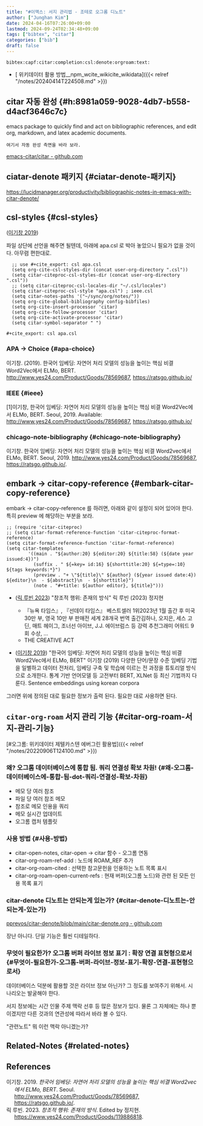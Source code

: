 ```yaml
---
title: "#이맥스: 서지 관리법 - 조테로 오그롬 디노트"
author: ["Junghan Kim"]
date: 2024-04-16T07:26:00+09:00
lastmod: 2024-09-24T02:34:48+09:00
tags: ["bibtex", "citar"]
categories: ["bib"]
draft: false
---
```


```text
bibtex:capf:citar:completion:csl:denote:orgroam:text:
```

-   [ 위키데이터 활용 방법\__npm_wcite_wikicite_wikidata]({{< relref "/notes/20240414T224508.md" >}})


## citar 자동 완성 {#h:8981a059-9028-4db7-b558-d4acf3646c7c}

emacs package to quickly find and act on bibliographic references, and edit org, markdown, and latex academic documents.

```text
여기서 자동 완성 측면을 바라 보라.
```

[emacs-citar/citar - github.com](https://github.com/emacs-citar/citar)


## ciatar-denote 패키지 {#ciatar-denote-패키지}

<https://lucidmanager.org/productivity/bibliographic-notes-in-emacs-with-citar-denote/>


## csl-styles {#csl-styles}



(<a href="#citeproc_bib_item_1">이기창 2019</a>)

파일 상단에 선언을 해주면 될텐데, 아래에 apa.csl 로 박아 놓았으니 필요가 없을 것이다. 아무렴 편한대로.

```text
  ;; use #+cite_export: csl apa.csl
  (setq org-cite-csl-styles-dir (concat user-org-directory ".csl"))
  (setq citar-citeproc-csl-styles-dir (concat user-org-directory ".csl"))
  ;; (setq citar-citeproc-csl-locales-dir "~/.csl/locales")
  (setq citar-citeproc-csl-style "apa.csl") ; ieee.csl
  (setq citar-notes-paths '("~/sync/org/notes/"))
  (setq org-cite-global-bibliography config-bibfiles)
  (setq org-cite-insert-processor 'citar)
  (setq org-cite-follow-processor 'citar)
  (setq org-cite-activate-processor 'citar)
  (setq citar-symbol-separator " ")
```

```text
#+cite_export: csl apa.csl
```


### APA -&gt; Choice {#apa-choice}

이기창. (2019). 한국어 임베딩: 자연어 처리 모델의 성능을 높이는 핵심 비결 Word2Vec에서 ELMo, BERT. <http://www.yes24.com/Product/Goods/78569687>, <https://ratsgo.github.io/>


### IEEE {#ieee}

[1]이기창, 한국어 임베딩: 자연어 처리 모델의 성능을 높이는 핵심 비결 Word2Vec에서 ELMo, BERT. Seoul, 2019. Available: <http://www.yes24.com/Product/Goods/78569687>, <https://ratsgo.github.io/>


### chicago-note-bibliography {#chicago-note-bibliography}

이기창. 한국어 임베딩: 자연어 처리 모델의 성능을 높이는 핵심 비결 Word2vec에서 ELMo, BERT. Seoul, 2019. <http://www.yes24.com/Product/Goods/78569687>, <https://ratsgo.github.io/>.


## embark -&gt; citar-copy-reference {#embark-citar-copy-reference}



embark -&gt; citar-copy-reference 를 하려면, 아래와 같이 설정이 되어 있어야 한다. 특히 preview 에 해당하는 부분을 보라.

```elisp
;; (require 'citar-citeproc)
;; (setq citar-format-reference-function 'citar-citeproc-format-reference)
(setq citar-format-reference-function 'citar-format-reference)
(setq citar-templates
        '((main . "${author:20} ${editor:20} ${title:58} (${date year issued:4})")
          (suffix . " ${=key= id:16} ${shorttitle:20} ${=type=:10} ${tags keywords:*}")
          (preview . "+ \"${title}\" ${author} (${year issued date:4}) ${editor}\n  - ${abstract}\n  - ${shorttitle}")
          (note . "#+title: ${author editor}, ${title}")))
```

-   (<a href="#citeproc_bib_item_2">릭 루빈 2023</a>) "창조적 행위: 존재의 방식" 릭 루빈 (2023) 정지현
    -   『뉴욕 타임스』, 『선데이 타임스』 베스트셀러 1위2023년 1월 출간 후 미국 30만 부, 영국 10만 부 판매전 세계 28개국 번역 출간김하나, 오지은, 세스 고딘, 매트 헤이그, 조너선 아이브, J.J. 에이브럼스 등 강력 추천그래미 어워드 9회 수상, ...
    -   THE CREATIVE ACT

-   (<a href="#citeproc_bib_item_1">이기창 2019</a>) "한국어 임베딩: 자연어 처리 모델의 성능을 높이는 핵심 비결 Word2Vec에서 ELMo, BERT" 이기창 (2019) 다양한 단어/문장 수준 임베딩 기법을 일별하고 데이터 전처리, 임베딩 구축 및 학습에 이르는 전 과정을 튜토리얼 방식으로 소개한다. 통계 기반 언어모델 등 고전부터 BERT, XLNet 등 최신 기법까지 다룬다. Sentence embeddings using korean corpora

그러면 위에 정의된 대로 필요한 정보가 출력 된다. 필요한 대로 사용하면 된다.


## `citar-org-roam` 서지 관리 기능 {#citar-org-roam-서지-관리-기능}

[#오그롬: 위키데이터 제텔카스텐 에버그린 활용법]({{< relref "/notes/20220906T124100.md" >}})


### 왜? 오그롬 데이터베이스에 통합 됨. 쿼리 연결성 확보 차원! {#왜-오그롬-데이터베이스에-통합-됨-dot-쿼리-연결성-확보-차원}

-   메모 당 여러 참조
-   파일 당 여러 참조 메모
-   참조로 메모 인용을 쿼리
-   메모 실시간 업데이트
-   오그롬 캡처 템플릿


### 사용 방법 {#사용-방법}

-   citar-open-notes, citar-open -&gt; citar 함수 - 오그롬 연동
-   citar-org-roam-ref-add : 노드에 ROAM_REF 추가
-   citar-org-roam-cited : 선택한 참고문헌을 인용하는 노트 목록 표시
-   citar-org-roam-open-current-refs : 현재 버퍼(오그롬 노드)와 관련 된 모든 인용 목록 표기


### citar-denote 디노트는 안되는게 있는가? {#citar-denote-디노트는-안되는게-있는가}

[pprevos/citar-denote/blob/main/citar-denote.org - github.com](https://github.com/pprevos/citar-denote/blob/main/citar-denote.org)

장난 아니다. 단일 기능은 훨씬 디테일하다.


### 무엇이 필요한가? 오그롬 버퍼 라이브 정보 표기 : 확장 연결 표현형으로서 {#무엇이-필요한가-오그롬-버퍼-라이브-정보-표기-확장-연결-표현형으로서}

데이터베이스 덕분에 활용할 것은 라이브 정보 아닌가? 그 정도를 보여주기 위해서. 시나리오는 발굴해야 한다.

서지 정보에는 시간 인물 주제 맥락 선후 등 많은 정보가 있다. 물론 그 자체에는 하나 뿐이겠지만 다른 것과의 연관성에 따라서 바라 볼 수 있다.

"관련노트" 뭐 이런 맥락 아니겠는가?


## Related-Notes {#related-notes}

## References

<style>.csl-entry{text-indent: -1.5em; margin-left: 1.5em;}</style><div class="csl-bib-body">
  <div class="csl-entry"><a id="citeproc_bib_item_1"></a>이기창. 2019. <i>한국어 임베딩: 자연어 처리 모델의 성능을 높이는 핵심 비결 Word2vec에서 ELMo, BERT</i>. Seoul. <a href="http://www.yes24.com/Product/Goods/78569687, https://ratsgo.github.io/">http://www.yes24.com/Product/Goods/78569687, https://ratsgo.github.io/</a>.</div>
  <div class="csl-entry"><a id="citeproc_bib_item_2"></a>릭 루빈. 2023. <i>창조적 행위: 존재의 방식</i>. Edited by 정지현. <a href="https://www.yes24.com/Product/Goods/119886818">https://www.yes24.com/Product/Goods/119886818</a>.</div>
</div>
